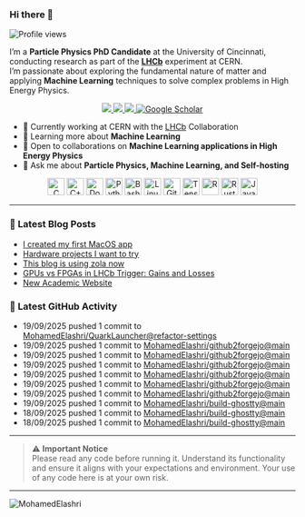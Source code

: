 ### Hi there 👋

<p align="left">
  <img src="https://komarev.com/ghpvc/?username=MohamedElashri&style=flat-square" alt="Profile views" />
</p>

I’m a **Particle Physics PhD Candidate** at the University of Cincinnati, conducting research as part of the **[LHCb](https://home.cern/science/experiments/lhcb)** experiment at CERN.  
I’m passionate about exploring the fundamental nature of matter and applying **Machine Learning** techniques to solve complex problems in High Energy Physics.



<p align="center">
  <a href="https://melashri.net/">
    <img src="https://img.shields.io/badge/Website-melashri.net-blue?logo=google-chrome&logoColor=white" />
  </a>
  <a href="https://linkedin.com/in/elashri">
    <img src="https://img.shields.io/badge/LinkedIn-elashri-blue?logo=linkedin&logoColor=white" />
  </a>
  <a href="https://keybase.io/melashri">
    <img src="https://img.shields.io/badge/Keybase-melashri-orange?logo=keybase&logoColor=white" />
  </a>
  <a href="https://scholar.google.com/citations?user=XtPg3SIAAAAJ&hl=en">
    <img src="https://img.shields.io/badge/Google%20Scholar-Mohamed Elashri-blue?logo=google-scholar" alt="Google Scholar"/>
  </a>

</p>



- 🔭 Currently working at CERN with the [LHCb](https://home.cern/science/experiments/lhcb) Collaboration  
- 🌱 Learning more about **Machine Learning**  
- 👯 Open to collaborations on **Machine Learning applications in High Energy Physics**  
- 💬 Ask me about **Particle Physics, Machine Learning, and Self-hosting**  




<div align="center">
  <img src="https://profilinator.rishav.dev/skills-assets/c-original.svg" alt="C" height="30" />
  <img src="https://profilinator.rishav.dev/skills-assets/cplusplus-original.svg" alt="C++" height="30" />
  <img src="https://profilinator.rishav.dev/skills-assets/docker-original-wordmark.svg" alt="Docker" height="30" />
  <img src="https://profilinator.rishav.dev/skills-assets/python-original.svg" alt="Python" height="30" />
  <img src="https://profilinator.rishav.dev/skills-assets/gnu_bash-icon.svg" alt="Bash" height="30" />
  <img src="https://profilinator.rishav.dev/skills-assets/linux-original.svg" alt="Linux" height="30" />
  <img src="https://profilinator.rishav.dev/skills-assets/git-scm-icon.svg" alt="Git" height="30" />
  <img src="https://profilinator.rishav.dev/skills-assets/tensorflow-icon.svg" alt="TensorFlow" height="30" />
  <img src="https://profilinator.rishav.dev/skills-assets/r.svg" alt="R" height="30" />
  <img src="https://profilinator.rishav.dev/skills-assets/rust-plain.svg" alt="Rust" height="30" />
  <img src="https://profilinator.rishav.dev/skills-assets/javascript-original.svg" alt="JavaScript" height="30" />
</div>

---

### 📌 Latest Blog Posts
<!-- BLOG-POST-LIST:START -->

- [I created my first MacOS app](https://blog.melashri.net/micro/quark-launcher/)
- [Hardware projects I want to try](https://blog.melashri.net/micro/hardware-projects-list/)
- [This blog is using zola now](https://blog.melashri.net/micro/zola-blog/)
- [GPUs vs FPGAs in LHCb Trigger: Gains and Losses](https://blog.melashri.net/posts/lhcb-htl1/)
- [New Academic Website](https://blog.melashri.net/micro/new-academic-website/)

<!-- BLOG-POST-LIST:END -->

### 📌 Latest GitHub Activity
<!-- ACTIVITY:START -->
- 19/09/2025 pushed 1 commit to [MohamedElashri/QuarkLauncher@refactor-settings](https://github.com/MohamedElashri/QuarkLauncher/compare/a462e819feca5fbf980ded7e858568d2599e91c0...9c2d4668b5bcc3660e7dcc939b739707c3b1ceb0)
- 19/09/2025 pushed 1 commit to [MohamedElashri/github2forgejo@main](https://github.com/MohamedElashri/github2forgejo/compare/5e424231f6c7048aa50830729a344e5d1d9aba42...22c0787c6111fad31a48652b5b2b6a7eca90383b)
- 19/09/2025 pushed 1 commit to [MohamedElashri/github2forgejo@main](https://github.com/MohamedElashri/github2forgejo/compare/cdcb3fb35f5af46cb93b9047c4a1406c121e845f...5e424231f6c7048aa50830729a344e5d1d9aba42)
- 19/09/2025 pushed 1 commit to [MohamedElashri/github2forgejo@main](https://github.com/MohamedElashri/github2forgejo/compare/da064e1e1bbd105ee6b4d16bebb6261fad43f094...cdcb3fb35f5af46cb93b9047c4a1406c121e845f)
- 19/09/2025 pushed 1 commit to [MohamedElashri/github2forgejo@main](https://github.com/MohamedElashri/github2forgejo/compare/f04bb17dd51b6482446278d9dad86e9991f03057...da064e1e1bbd105ee6b4d16bebb6261fad43f094)
- 19/09/2025 pushed 1 commit to [MohamedElashri/github2forgejo@main](https://github.com/MohamedElashri/github2forgejo/compare/d646712f62e38add8a0c2eec24abc2d3fcea83ff...f04bb17dd51b6482446278d9dad86e9991f03057)
- 19/09/2025 pushed 1 commit to [MohamedElashri/github2forgejo@main](https://github.com/MohamedElashri/github2forgejo/compare/096ba04b812b8efb1469d31d21c05e2c9056f38d...d646712f62e38add8a0c2eec24abc2d3fcea83ff)
- 19/09/2025 pushed 1 commit to [MohamedElashri/build-ghostty@main](https://github.com/MohamedElashri/build-ghostty/compare/4267614c4ba9f0d962b4e02e7e8523a99a5be1b5...6257f18d35e8127be32dd3963bbc596f0d5096fe)
- 18/09/2025 pushed 1 commit to [MohamedElashri/build-ghostty@main](https://github.com/MohamedElashri/build-ghostty/compare/90b4b32edad3096dfbbcc8cba072344fbe19e45b...4267614c4ba9f0d962b4e02e7e8523a99a5be1b5)
- 18/09/2025 pushed 1 commit to [MohamedElashri/build-ghostty@main](https://github.com/MohamedElashri/build-ghostty/compare/6c5e46deaac1fe73afeb9b46a6f5bf5222dd1334...90b4b32edad3096dfbbcc8cba072344fbe19e45b)
<!-- ACTIVITY:END -->

---

> ⚠️ **Important Notice**  
> Please read any code before running it. Understand its functionality and ensure it aligns with your expectations and environment. Your use of any code here is at your own risk.

---

<p>
  <img align="left" src="https://github-readme-stats.vercel.app/api/top-langs/?username=MohamedElashri&layout=compact&hide=jupyter%20notebook,php,html,javascript,css,scss,nsis,less,mathematica&langs_count=8" alt="MohamedElashri" />
</p>
